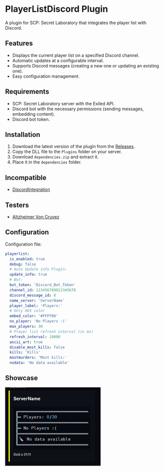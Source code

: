 # PlayerListDiscord Plugin

A plugin for SCP: Secret Laboratory that integrates the player list with Discord.

## Features

- Displays the current player list on a specified Discord channel.  
- Automatic updates at a configurable interval.  
- Supports Discord messages (creating a new one or updating an existing one).  
- Easy configuration management.  

## Requirements

- SCP: Secret Laboratory server with the Exiled API.  
- Discord bot with the necessary permissions (sending messages, embedding content).  
- Discord bot token.  

## Installation

1. Download the latest version of the plugin from the [Releases](https://github.com/Cat-Potato/PlayerListDiscord/releases).  
2. Copy the DLL file to the `Plugins` folder on your server.
3. Download `dependencies.zip` and extract it.
4. Place it in the `dependencies` folder.

## Incompatible
- [DiscordIntegration](https://github.com/Exiled-Team/DiscordIntegration)

## Testers
- [Altzheimer Von Cruvez](https://steamcommunity.com/profiles/76561199515830986/)

## Configuration  

Configuration file:

```yml
playerlist:
  is_enabled: true
  debug: false
  # Auto Update info Plugin:
  update_info: true
  # Bot:
  bot_token: 'Discord_Bot_Token'
  channel_id: 123456789012345678
  discord_message_id: 0
  name_server: 'ServerName'
  player_label: 'Players:'
  # Only HEX color
  embed_color: '#FFFF00'
  no_player: 'No Players :('
  max_players: 30
  # Player list refresh interval (in ms)
  refresh_interval: 10000
  ascii_art: true
  disable_most_kills: false
  kills: 'Kills'
  mostmurders: 'Most kills:'
  nodata: 'No data available'
```

## Showcase
<img src="preview/preview1.png">
